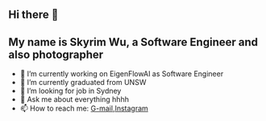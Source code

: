 ## Hi there 👋


## My name is Skyrim Wu, a Software Engineer and also photographer 


- 🔭 I’m currently working on EigenFlowAI as Software Engineer
- 🌱 I’m currently graduated from UNSW
- 🤔 I’m looking for job in Sydney
- 💬 Ask me about everything hhhh
- 📫 How to reach me: [G-mail](ahandsomeskyrim@gmail.com),[Instagram](https://www.instagram.com/skyrim_sc/)

